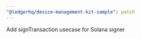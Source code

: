 ```yaml
---
"@ledgerhq/device-management-kit-sample": patch
---
```


Add signTransaction usecase for Solana signer
